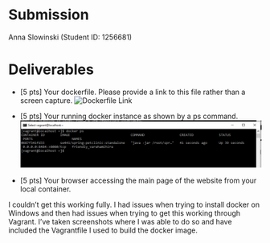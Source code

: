 # Submission
Anna Slowinski (Student ID: 1256681)

# Deliverables
- [5 pts] Your dockerfile. Please provide a link to this file rather than a screen capture. 
![Dockerfile Link](hw8_files/Dockerfile)

- [5 pts] Your running docker instance as shown by a ps command.  
![Screen Capture #1](hw8_files/Docker_Screenshot1.PNG)

- [5 pts] Your browser accessing the main page of the website from your local container. 

I couldn’t get this working fully. I had issues when trying to install docker on Windows and then had issues when trying to get this working through Vagrant. I’ve taken screenshots where I was able to do so and have included the Vagrantfile I used to build the docker image.
